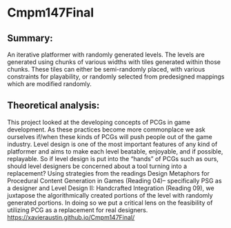 # Cmpm147Final
## Summary:
An iterative platformer with randomly generated levels. The levels are generated using chunks of various widths with tiles generated within those chunks. These tiles can either be semi-randomly placed, with various constraints for playability, or randomly selected from predesigned mappings which are modified randomly. 
## Theoretical analysis:
This project looked at the developing concepts of PCGs in game development. As these practices become more commonplace we ask ourselves if/when these kinds of PCGs will push people out of the game industry. Level design is one of the most important features of any kind of platformer and aims to make each level beatable, enjoyable, and if possible, replayable. So if level design is put into the “hands” of PCGs such as ours, should level designers be concerned about a tool turning into a replacement? Using strategies from the readings Design Metaphors for Procedural Content Generation in Games (Reading 04)– specifically PSG as a designer and Level Design II: Handcrafted Integration (Reading 09), we juxtapose the algorithmically created portions of the level with randomly generated portions. In doing so we put a critical lens on the feasibility of utilizing PCG as a replacement for real designers.
https://xavieraustin.github.io/Cmpm147Final/
